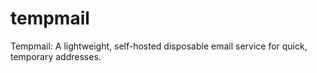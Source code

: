 # tempmail
Tempmail: A lightweight, self-hosted disposable email service for quick, temporary addresses.
